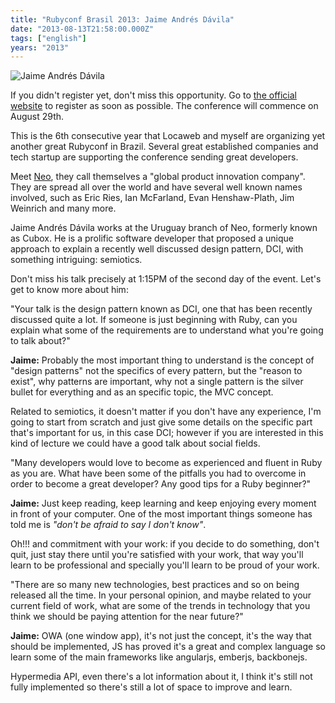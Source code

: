 ```yaml
---
title: "Rubyconf Brasil 2013: Jaime Andrés Dávila"
date: "2013-08-13T21:58:00.000Z"
tags: ["english"]
years: "2013"
---
```


<p></p>
<p><img src="http://www.rubyconf.com.br/assets/speakers/JaimeAndres-83096108e2cabc4a502ac161ce9429e6.jpg" srcset="http://www.rubyconf.com.br/assets/speakers/JaimeAndres-83096108e2cabc4a502ac161ce9429e6.jpg 2x" alt="Jaime Andrés Dávila"></p>
<p>If you didn't register yet, don't miss this opportunity. Go to <a href="http://www.rubyconf.com.br">the official website</a> to register as soon as possible. The conference will commence on August 29th.</p>
<p>This is the 6th consecutive year that Locaweb and myself are organizing yet another great Rubyconf in Brazil. Several great established companies and tech startup are supporting the conference sending great developers.</p>
<p>Meet <a href="http://neo.com/">Neo</a>, they call themselves a "global product innovation company". They are spread all over the world and have several well known names involved, such as Eric Ries, Ian McFarland, Evan Henshaw-Plath, Jim Weinrich and many more.</p>
<p>Jaime Andrés Dávila works at the Uruguay branch of Neo, formerly known as Cubox. He is a prolific software developer that proposed a unique approach to explain a recently well discussed design pattern, DCI, with something intriguing: semiotics.</p>
<p>Don't miss his talk precisely at 1:15PM of the second day of the event. Let's get to know more about him:</p>
<p></p>
<p></p>
<p>"Your talk is the design pattern known as DCI, one that has been recently discussed quite a lot. If someone is just beginning with Ruby, can you explain what some of the requirements are to understand what you're going to talk about?"</p>
<p><strong>Jaime:</strong> Probably the most important thing to understand is the concept of "design patterns" not the specifics of every pattern, but the "reason to exist", why patterns are important, why not a single pattern is the silver bullet for everything and as an specific topic, the MVC concept.</p>
<p>Related to semiotics, it doesn't matter if you don't have any experience, I'm going to start from scratch and just give some details on the specific part that's important for us, in this case DCI; however if you are interested in this kind of lecture we could have a good talk about social fields.</p>
<p>"Many developers would love to become as experienced and fluent in Ruby as you are. What have been some of the pitfalls you had to overcome in order to become a great developer? Any good tips for a Ruby beginner?"</p>
<p><strong>Jaime:</strong> Just keep reading, keep learning and keep enjoying every moment in front of your computer. One of the most important things someone has told me is <em>"don't be afraid to say I don't know"</em>.</p>
<p>Oh!!! and commitment with your work: if you decide to do something, don't quit, just stay there until you're satisfied with your work, that way you'll learn to be professional and specially you'll learn to be proud of your work.</p>
<p>"There are so many new technologies, best practices and so on being released all the time. In your personal opinion, and maybe related to your current field of work, what are some of the trends in technology that you think we should be paying attention for the near future?"</p>
<p><strong>Jaime:</strong> OWA (one window app), it's not just the concept, it's the way that should be implemented, JS has proved it's a great and complex language so learn some of the main frameworks like angularjs, emberjs, backbonejs.</p>
<p>Hypermedia API, even there's a lot information about it, I think it's still not fully implemented so there's still a lot of space to improve and learn.</p>
<p></p>